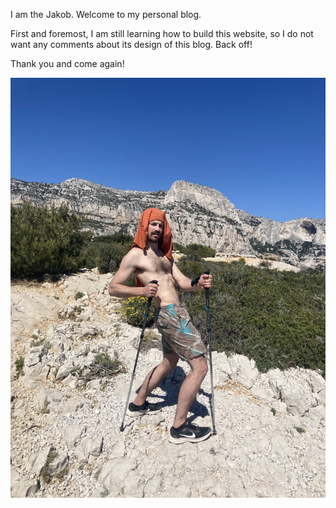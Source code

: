 I am the Jakob. Welcome to my personal blog. 

First and foremost, I am still learning how to build this website, so I do not want any comments about its design of this blog. Back off!

Thank you and come again!

![This is the Jakob](./signal-2023-05-02-205022.jpeg)
